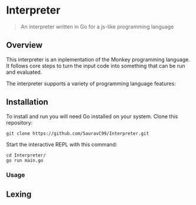 # Interpreter

> An interpreter written in Go for a js-like programming language



## Overview

This interpreter is an inplementation of the Monkey programming language.
It follows core steps to turn the input code into something that can be run and evaluated.


The interpreter supports a variety of programming language features:


## Installation

To install and run you will need Go installed on your system. Clone this repository:
```
git clone https://github.com/SauravC99/Interpreter.git
```
Start the interactive REPL with this command:
```
cd Interpreter/
go run main.go
```


### Usage


## Lexing
